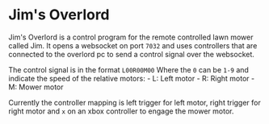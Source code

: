 # Jim's Overlord
Jim's Overlord is a control program for the remote controlled lawn mower called Jim. It opens a websocket on port `7032` and uses controllers that are connected to the overlord pc to send a control signal over the websocket.

The control signal is in the format `L00R00M00` Where the `0` can be `1-9` and indicate the speed of the relative motors:
    - L: Left motor
    - R: Right motor
    - M: Mower motor

Currently the controller mapping is left trigger for left motor, right trigger for right motor and `x` on an xbox controller to engage the mower motor.